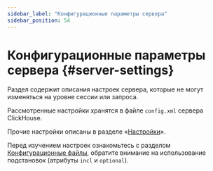 ```yaml
---
sidebar_label: "Конфигурационные параметры сервера"
sidebar_position: 54
---
```


# Конфигурационные параметры сервера {#server-settings}

Раздел содержит описания настроек сервера, которые не могут изменяться на уровне сессии или запроса.

Рассмотренные настройки хранятся в файле `config.xml` сервера ClickHouse.

Прочие настройки описаны в разделе «[Настройки](../settings/index.md#settings)».

Перед изучением настроек ознакомьтесь с разделом [Конфигурационные файлы](../configuration-files.md#configuration_files), обратите внимание на использование подстановок (атрибуты `incl` и `optional`).

